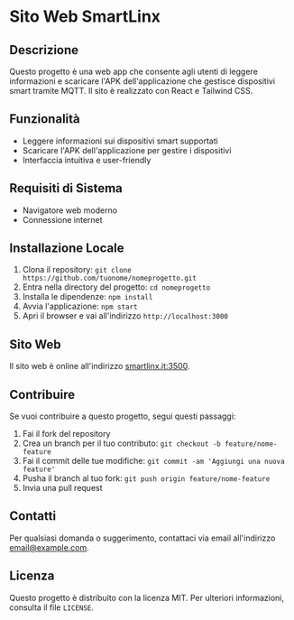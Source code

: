 # Sito Web SmartLinx

## Descrizione
Questo progetto è una web app che consente agli utenti di leggere informazioni e scaricare l'APK dell'applicazione che gestisce dispositivi smart tramite MQTT. Il sito è realizzato con React e Tailwind CSS.

## Funzionalità
- Leggere informazioni sui dispositivi smart supportati
- Scaricare l'APK dell'applicazione per gestire i dispositivi
- Interfaccia intuitiva e user-friendly

## Requisiti di Sistema
- Navigatore web moderno
- Connessione internet

## Installazione Locale
1. Clona il repository: `git clone https://github.com/tuonome/nomeprogetto.git`
2. Entra nella directory del progetto: `cd nomeprogetto`
3. Installa le dipendenze: `npm install`
4. Avvia l'applicazione: `npm start`
5. Apri il browser e vai all'indirizzo `http://localhost:3000`

## Sito Web
Il sito web è online all'indirizzo [smartlinx.it:3500](http://smartlinx.it:3500).

## Contribuire
Se vuoi contribuire a questo progetto, segui questi passaggi:
1. Fai il fork del repository
2. Crea un branch per il tuo contributo: `git checkout -b feature/nome-feature`
3. Fai il commit delle tue modifiche: `git commit -am 'Aggiungi una nuova feature'`
4. Pusha il branch al tuo fork: `git push origin feature/nome-feature`
5. Invia una pull request

## Contatti
Per qualsiasi domanda o suggerimento, contattaci via email all'indirizzo [email@example.com](mailto:support@smartlinx.it).

## Licenza
Questo progetto è distribuito con la licenza MIT. Per ulteriori informazioni, consulta il file `LICENSE`.
